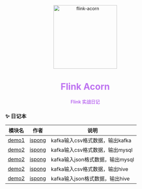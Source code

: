 <p align="center">
  <a href="https://github.com/ispong/flink-acorn" style="border-bottom: none !important;">
    <img alt="flink-acorn" width="200" src="https://github.com/ispong/flink-acorn/raw/main/logo.png">
  </a>
</p>

<h1 align="center">
    <font color="#be73f1">Flink Acorn</font>
</h1>

<h4 align="center">
    <font color="#be73f1">Flink 实战日记</font>
</h4>

### ✨ 日记本

| 模块名  | 作者 | 说明 |
| --- | --- | --- |
| [demo1](./demo1/README.md) | [ispong](https://github.com/ispong) | kafka输入csv格式数据，输出kafka |
| [demo2](./demo2/README.md) | [ispong](https://github.com/ispong) | kafka输入csv格式数据，输出mysql |
| [demo2](./demo3/README.md) | [ispong](https://github.com/ispong) | kafka输入json格式数据，输出mysql |
| [demo2](./demo4/README.md) | [ispong](https://github.com/ispong) | kafka输入csv格式数据，输出hive |
| [demo2](./demo5/README.md) | [ispong](https://github.com/ispong) | kafka输入json格式数据，输出hive |